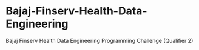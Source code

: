 # Bajaj-Finserv-Health-Data-Engineering
Bajaj Finserv Health Data Engineering Programming Challenge  (Qualifier 2)
